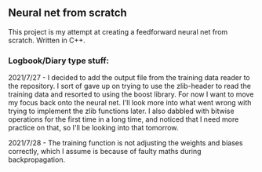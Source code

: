 <h2>Neural net from scratch</h2>
<p>This project is my attempt at creating a feedforward neural net from scratch. Written in C++.</p>
<h3>Logbook/Diary type stuff:</h3>
<p>2021/7/27 - I decided to add the output file from the training data reader to the repository. I sort of gave up on trying to use the zlib-header to read the training data and resorted to using the boost library. For now I want to move my focus back onto the neural net. I'll look more into what went wrong with trying to implement the zlib functions later. I also dabbled with bitwise operations for the first time in a long time, and noticed that I need more practice on that, so I'll be looking into that tomorrow.</p>
<p>2021/7/28 - The training function is not adjusting the weights and biases correctly, which I assume is because of faulty maths during backpropagation. </p>
